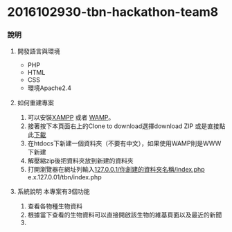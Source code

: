 # 2016102930-tbn-hackathon-team8
### 說明
1. 開發語言與環境
    * PHP
    * HTML
    * CSS
    * 環境Apache2.4

2. 如何重建專案
    1. 可以安裝[XAMPP](https://www.apachefriends.org/zh_tw/index.html) 或者 [WAMP](http://www.wampserver.com/en/)。
    2. 接著按下本頁面右上的Clone to download選擇download ZIP 或是直接點此[下載](https://github.com/IscomOnline/2016102930-tbn-hackathon-team8/archive/master.zip)
    3. 在htdocs下新建一個資料夾（不要有中文），如果使用WAMP則是WWW下新建
    4. 解壓縮zip後把資料夾放到新建的資料夾
    5. 打開瀏覽器在網址列輸入[127.0.0.1/你創建的資料夾名稱/index.php](http://127.0.0.1) e.x.127.0.01/tbn/index.php


3. 系統說明
    本專案有3個功能
    1. 查看各物種生物資料
    2. 根據當下查看的生物資料可以直接開啟該生物的維基頁面以及最近的新聞
    3. 
